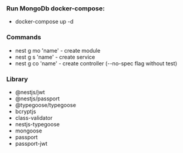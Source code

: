 ### Run MongoDb docker-compose: 
  - docker-compose up -d
  
### Commands 

  - nest g mo 'name' - create module
  - nest g s 'name' - create service
  - nest g co 'name' - create controller (--no-spec flag without test)

### Library
 - @nestjs/jwt 
 - @nestjs/passport 
 - @typegoose/typegoose 
 - bcryptjs 
 - class-validator 
 - nestjs-typegoose 
 - mongoose 
 - passport 
 - passport-jwt
